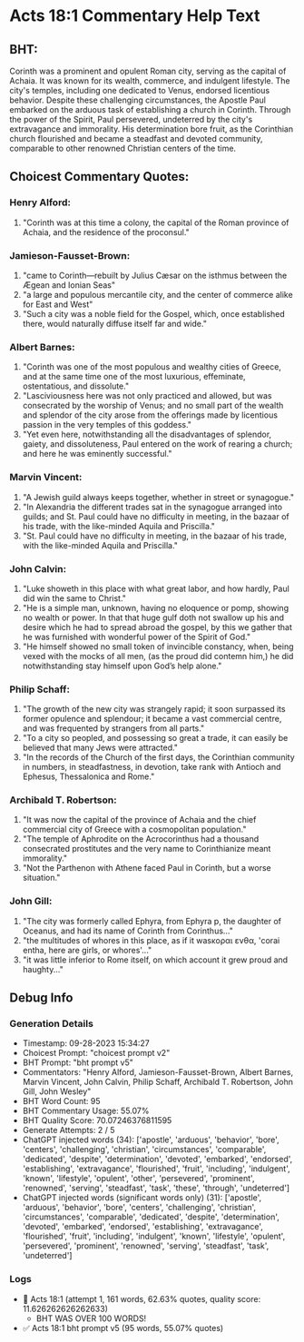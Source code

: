 # Acts 18:1 Commentary Help Text

## BHT:
Corinth was a prominent and opulent Roman city, serving as the capital of Achaia. It was known for its wealth, commerce, and indulgent lifestyle. The city's temples, including one dedicated to Venus, endorsed licentious behavior. Despite these challenging circumstances, the Apostle Paul embarked on the arduous task of establishing a church in Corinth. Through the power of the Spirit, Paul persevered, undeterred by the city's extravagance and immorality. His determination bore fruit, as the Corinthian church flourished and became a steadfast and devoted community, comparable to other renowned Christian centers of the time.

## Choicest Commentary Quotes:
### Henry Alford:
1. "Corinth was at this time a colony, the capital of the Roman province of Achaia, and the residence of the proconsul."

### Jamieson-Fausset-Brown:
1. "came to Corinth—rebuilt by Julius Cæsar on the isthmus between the Ægean and Ionian Seas" 
2. "a large and populous mercantile city, and the center of commerce alike for East and West" 
3. "Such a city was a noble field for the Gospel, which, once established there, would naturally diffuse itself far and wide."

### Albert Barnes:
1. "Corinth was one of the most populous and wealthy cities of Greece, and at the same time one of the most luxurious, effeminate, ostentatious, and dissolute."
2. "Lasciviousness here was not only practiced and allowed, but was consecrated by the worship of Venus; and no small part of the wealth and splendor of the city arose from the offerings made by licentious passion in the very temples of this goddess."
3. "Yet even here, notwithstanding all the disadvantages of splendor, gaiety, and dissoluteness, Paul entered on the work of rearing a church; and here he was eminently successful."

### Marvin Vincent:
1. "A Jewish guild always keeps together, whether in street or synagogue."
2. "In Alexandria the different trades sat in the synagogue arranged into guilds; and St. Paul could have no difficulty in meeting, in the bazaar of his trade, with the like-minded Aquila and Priscilla."
3. "St. Paul could have no difficulty in meeting, in the bazaar of his trade, with the like-minded Aquila and Priscilla."

### John Calvin:
1. "Luke showeth in this place with what great labor, and how hardly, Paul did win the same to Christ."
2. "He is a simple man, unknown, having no eloquence or pomp, showing no wealth or power. In that that huge gulf doth not swallow up his and desire which he had to spread abroad the gospel, by this we gather that he was furnished with wonderful power of the Spirit of God."
3. "He himself showed no small token of invincible constancy, when, being vexed with the mocks of all men, (as the proud did contemn him,) he did notwithstanding stay himself upon God’s help alone."

### Philip Schaff:
1. "The growth of the new city was strangely rapid; it soon surpassed its former opulence and splendour; it became a vast commercial centre, and was frequented by strangers from all parts."
2. "To a city so peopled, and possessing so great a trade, it can easily be believed that many Jews were attracted."
3. "In the records of the Church of the first days, the Corinthian community in numbers, in steadfastness, in devotion, take rank with Antioch and Ephesus, Thessalonica and Rome."

### Archibald T. Robertson:
1. "It was now the capital of the province of Achaia and the chief commercial city of Greece with a cosmopolitan population."
2. "The temple of Aphrodite on the Acrocorinthus had a thousand consecrated prostitutes and the very name to Corinthianize meant immorality."
3. "Not the Parthenon with Athene faced Paul in Corinth, but a worse situation."

### John Gill:
1. "The city was formerly called Ephyra, from Ephyra p, the daughter of Oceanus, and had its name of Corinth from Corinthus..."
2. "the multitudes of whores in this place, as if it wasκοραι ενθα, 'corai entha, here are girls, or whores'..."
3. "it was little inferior to Rome itself, on which account it grew proud and haughty..."


## Debug Info
### Generation Details
- Timestamp: 09-28-2023 15:34:27
- Choicest Prompt: "choicest prompt v2"
- BHT Prompt: "bht prompt v5"
- Commentators: "Henry Alford, Jamieson-Fausset-Brown, Albert Barnes, Marvin Vincent, John Calvin, Philip Schaff, Archibald T. Robertson, John Gill, John Wesley"
- BHT Word Count: 95
- BHT Commentary Usage: 55.07%
- BHT Quality Score: 70.07246376811595
- Generate Attempts: 2 / 5
- ChatGPT injected words (34):
	['apostle', 'arduous', 'behavior', 'bore', 'centers', 'challenging', 'christian', 'circumstances', 'comparable', 'dedicated', 'despite', 'determination', 'devoted', 'embarked', 'endorsed', 'establishing', 'extravagance', 'flourished', 'fruit', 'including', 'indulgent', 'known', 'lifestyle', 'opulent', 'other', 'persevered', 'prominent', 'renowned', 'serving', 'steadfast', 'task', 'these', 'through', 'undeterred']
- ChatGPT injected words (significant words only) (31):
	['apostle', 'arduous', 'behavior', 'bore', 'centers', 'challenging', 'christian', 'circumstances', 'comparable', 'dedicated', 'despite', 'determination', 'devoted', 'embarked', 'endorsed', 'establishing', 'extravagance', 'flourished', 'fruit', 'including', 'indulgent', 'known', 'lifestyle', 'opulent', 'persevered', 'prominent', 'renowned', 'serving', 'steadfast', 'task', 'undeterred']

### Logs
- 🔄 Acts 18:1 (attempt 1, 161 words, 62.63% quotes, quality score: 11.626262626262633) 
	- BHT WAS OVER 100 WORDS!
- ✅ Acts 18:1 bht prompt v5 (95 words, 55.07% quotes)